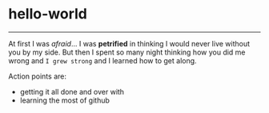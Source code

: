 # hello-world

-------

At first I was _afraid_... I was **petrified**
in thinking I would never live without you by my side.
But then I spent so many night thinking how you did me wrong
and `I grew strong` and I learned how to get along.

Action points are:
- getting it all done and over with
- learning the most of github
